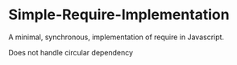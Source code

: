 Simple-Require-Implementation
=============================

A minimal, synchronous, implementation of require in Javascript.

Does not handle circular dependency
